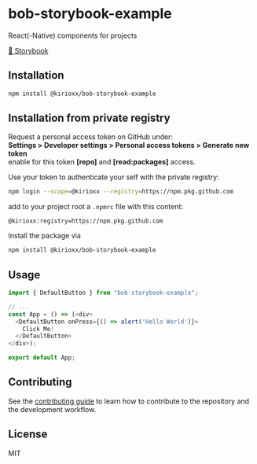 # bob-storybook-example

React(-Native) components for projects

[🎨 Storybook](https://kirioxx.github.io/bob-storybook-example/?path=/story/atoms-defaultbutton--with-text)

## Installation

```sh
npm install @kirioxx/bob-storybook-example
```

## Installation from private registry

Request a personal access token on GitHub under:<br/>
__Settings > Developer settings > Personal access tokens > Generate new token__<br/>
enable for this token __[repo]__ and __[read:packages]__ access.

Use your token to authenticate your self with the private registry:
```sh
npm login --scope=@kirioxx --registry=https://npm.pkg.github.com
```

add to your project root a `.npmrc` file with this content:
```
@kirioxx:registry=https://npm.pkg.github.com
```

Install the package via
```sh
npm install @kirioxx/bob-storybook-example
```

## Usage

```js
import { DefaultButton } from "bob-storybook-example";

// ...
const App = () => (<div>
  <DefaultButton onPress={() => alert('Hello World')}>
    Click Me!
  </DefaultButton>
</div>);

export default App;
```

## Contributing

See the [contributing guide](CONTRIBUTING.md) to learn how to contribute to the repository and the development workflow.

## License

MIT
